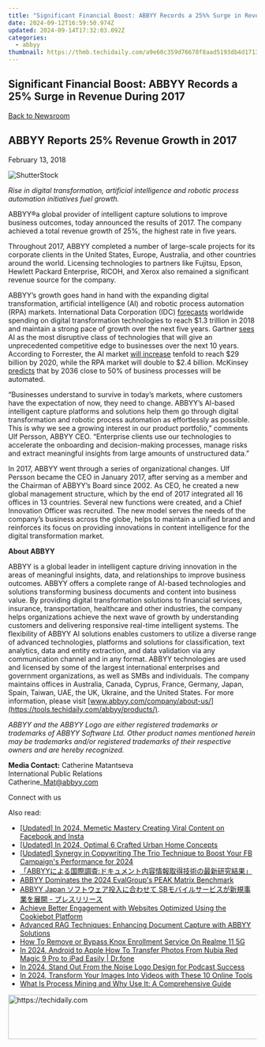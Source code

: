 ```yaml
---
title: "Significant Financial Boost: ABBYY Records a 25%% Surge in Revenue During 2017"
date: 2024-09-12T16:59:50.974Z
updated: 2024-09-14T17:32:03.092Z
categories:
  - abbyy
thumbnail: https://thmb.techidaily.com/a9e60c359d76678f8aad5193db4d1713b6255faff22e113abbe3abedfe2cc94d.jpeg
---
```


## Significant Financial Boost: ABBYY Records a 25% Surge in Revenue During 2017

[Back to Newsroom](https://tools.techidaily.com/abbyy/products/)

## ABBYY Reports 25% Revenue Growth in 2017

February 13, 2018

![ShutterStock](https://content.abbyy.com/-/media/project/abbyy/abbyy/branchtemplates/shutterstock_1272462163_1296-x-729.jpg?h=729&iar=0&w=1296)

_Rise in digital transformation, artificial intelligence and robotic process automation initiatives fuel growth._

ABBYY®a global provider of intelligent capture solutions to improve business outcomes, today announced the results of 2017\. The company achieved a total revenue growth of 25%, the highest rate in five years.

Throughout 2017, ABBYY completed a number of large-scale projects for its corporate clients in the United States, Europe, Australia, and other countries around the world. Licensing technologies to partners like Fujitsu, Epson, Hewlett Packard Enterprise, RICOH, and Xerox also remained a significant revenue source for the company.

ABBYY’s growth goes hand in hand with the expanding digital transformation, artificial intelligence (AI) and robotic process automation (RPA) markets. International Data Corporation (IDC) [forecasts](https://www.idc.com/getdoc.jsp?containerId=IDC%5FP32575) worldwide spending on digital transformation technologies to reach $1.3 trillion in 2018 and maintain a strong pace of growth over the next five years. Gartner [sees](https://www.gartner.com/smarterwithgartner/top-trends-in-the-gartner-hype-cycle-for-emerging-technologies-2017/) AI as the most disruptive class of technologies that will give an unprecedented competitive edge to businesses over the next 10 years. According to Forrester, the AI market [will increase](https://www.forrester.com/report/The+RPA+Market+Will+Reach+29+Billion+By+2021/-/E-RES137229) tenfold to reach $29 billion by 2020, while the RPA market will double to $2.4 billion. McKinsey [predicts](https://www.mckinsey.com/business-functions/digital-mckinsey/our-insights/where-machines-could-replace-humans-and-where-they-cant-yet) that by 2036 close to 50% of business processes will be automated.

“Businesses understand to survive in today’s markets, where customers have the expectation of now, they need to change. ABBYY’s AI-based intelligent capture platforms and solutions help them go through digital transformation and robotic process automation as effortlessly as possible. This is why we see a growing interest in our product portfolio,” comments Ulf Persson, ABBYY CEO. “Enterprise clients use our technologies to accelerate the onboarding and decision-making processes, manage risks and extract meaningful insights from large amounts of unstructured data.”

In 2017, ABBYY went through a series of organizational changes. Ulf Persson became the CEO in January 2017, after serving as a member and the Chairman of ABBYY’s Board since 2002\. As CEO, he created a new global management structure, which by the end of 2017 integrated all 16 offices in 13 countries. Several new functions were created, and a Chief Innovation Officer was recruited. The new model serves the needs of the company’s business across the globe, helps to maintain a unified brand and reinforces its focus on providing innovations in content intelligence for the digital transformation market.

  
**About ABBYY**

ABBYY is a global leader in intelligent capture driving innovation in the areas of meaningful insights, data, and relationships to improve business outcomes. ABBYY offers a complete range of AI-based technologies and solutions transforming business documents and content into business value. By providing digital transformation solutions to financial services, insurance, transportation, healthcare and other industries, the company helps organizations achieve the next wave of growth by understanding customers and delivering responsive real-time intelligent systems. The flexibility of ABBYY AI solutions enables customers to utilize a diverse range of advanced technologies, platforms and solutions for classification, text analytics, data and entity extraction, and data validation via any communication channel and in any format. ABBYY technologies are used and licensed by some of the largest international enterprises and government organizations, as well as SMBs and individuals. The company maintains offices in Australia, Canada, Cyprus, France, Germany, Japan, Spain, Taiwan, UAE, the UK, Ukraine, and the United States. For more information, please visit [www.abbyy.com/company/about-us/](https://tools.techidaily.com/abbyy/products/).

_ABBYY and the ABBYY Logo are either registered trademarks or trademarks of ABBYY Software Ltd. Other product names mentioned herein may be trademarks and/or registered trademarks of their respective owners and are hereby recognized._

**Media Contact:** 
Catherine Matantseva  
International Public Relations  
Catherine\_Mat@abbyy.com  
  
Connect with us

<ins class="adsbygoogle"
     style="display:block"
     data-ad-format="autorelaxed"
     data-ad-client="ca-pub-7571918770474297"
     data-ad-slot="1223367746"></ins>

<ins class="adsbygoogle"
     style="display:block"
     data-ad-client="ca-pub-7571918770474297"
     data-ad-slot="8358498916"
     data-ad-format="auto"
     data-full-width-responsive="true"></ins>

<span class="atpl-alsoreadstyle">Also read:</span>
<div><ul>
<li><a href="https://instagram-clips.techidaily.com/updated-in-2024-memetic-mastery-creating-viral-content-on-facebook-and-insta/"><u>[Updated] In 2024, Memetic Mastery Creating Viral Content on Facebook and Insta</u></a></li>
<li><a href="https://desktop-recording.techidaily.com/updated-in-2024-optimal-6-crafted-urban-home-concepts/"><u>[Updated] In 2024, Optimal 6 Crafted Urban Home Concepts</u></a></li>
<li><a href="https://facebook-video-recording.techidaily.com/updated-synergy-in-copywriting-the-trio-technique-to-boost-your-fb-campaigns-performance-for-2024/"><u>[Updated] Synergy in Copywriting The Trio Technique to Boost Your FB Campaign's Performance for 2024</u></a></li>
<li><a href="https://solve-marvelous.techidaily.com/1724312994221-abbyy/"><u>「ABBYYによる国際調査:ドキュメント内容情報取得技術の最新研究結果」</u></a></li>
<li><a href="https://solve-marvelous.techidaily.com/abbyy-dominates-the-2024-evalgroups-peak-matrix-benchmark/"><u>ABBYY Dominates the 2024 EvalGroup's PEAK Matrix Benchmark</u></a></li>
<li><a href="https://solve-marvelous.techidaily.com/abbyy-japan-sb/"><u>ABBYY Japan ソフトウェア投入に合わせて SBモバイルサービスが新規事業を展開 - プレスリリース</u></a></li>
<li><a href="https://solve-marvelous.techidaily.com/achieve-better-engagement-with-websites-optimized-using-the-cookiebot-platform/"><u>Achieve Better Engagement with Websites Optimized Using the Cookiebot Platform</u></a></li>
<li><a href="https://solve-marvelous.techidaily.com/advanced-rag-techniques-enhancing-document-capture-with-abbyy-solutions/"><u>Advanced RAG Techniques: Enhancing Document Capture with ABBYY Solutions</u></a></li>
<li><a href="https://easy-unlock-android.techidaily.com/how-to-remove-or-bypass-knox-enrollment-service-on-realme-11-5g-by-drfone-android/"><u>How To Remove or Bypass Knox Enrollment Service On Realme 11 5G</u></a></li>
<li><a href="https://android-transfer.techidaily.com/in-2024-android-to-apple-how-to-transfer-photos-from-nubia-red-magic-9-pro-to-ipad-easily-drfone-by-drfone-transfer-from-android-transfer-from-android/"><u>In 2024, Android to Apple How To Transfer Photos From Nubia Red Magic 9 Pro to iPad Easily | Dr.fone</u></a></li>
<li><a href="https://extra-guidance.techidaily.com/in-2024-stand-out-from-the-noise-logo-design-for-podcast-success/"><u>In 2024, Stand Out From the Noise Logo Design for Podcast Success</u></a></li>
<li><a href="https://smart-video-editing.techidaily.com/in-2024-transform-your-images-into-videos-with-these-10-online-tools/"><u>In 2024, Transform Your Images Into Videos with These 10 Online Tools</u></a></li>
<li><a href="https://solve-marvelous.techidaily.com/what-is-process-mining-and-why-use-it-a-comprehensive-guide/"><u>What Is Process Mining and Why Use It: A Comprehensive Guide</u></a></li>
</ul></div>

<!-- affiliate ads begin -->
<a href="https://ephamedtechinc.pxf.io/c/5597632/2137225/26400" target="_top" id="2137225">
  <img src="//a.impactradius-go.com/display-ad/26400-2137225" border="0" alt="https://techidaily.com" width="728" height="90"/>
</a>
<img height="0" width="0" src="https://ephamedtechinc.pxf.io/i/5597632/2137225/26400" style="position:absolute;visibility:hidden;" border="0" />
<!-- affiliate ads end -->

